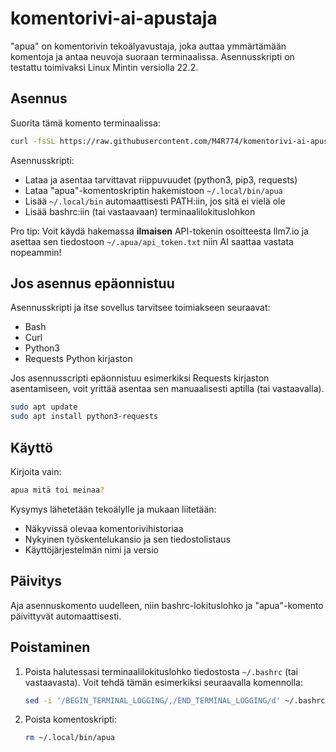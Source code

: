 # komentorivi-ai-apustaja

"apua" on komentorivin tekoälyavustaja, joka auttaa ymmärtämään komentoja ja
antaa neuvoja suoraan terminaalissa. Asennusskripti on testattu toimivaksi
Linux Mintin versiolla 22.2. 

## Asennus

Suorita tämä komento terminaalissa:

```bash
curl -fsSL https://raw.githubusercontent.com/M4R774/komentorivi-ai-apustaja/refs/heads/main/install.sh | bash
```

Asennusskripti:
- Lataa ja asentaa tarvittavat riippuvuudet (python3, pip3, requests)
- Lataa "apua"-komentoskriptin hakemistoon `~/.local/bin/apua`
- Lisää `~/.local/bin` automaattisesti PATH:iin, jos sitä ei vielä ole
- Lisää bashrc:iin (tai vastaavaan) terminaalilokituslohkon

Pro tip: Voit käydä hakemassa **ilmaisen** API-tokenin osoitteesta llm7.io ja asettaa sen tiedostoon `~/.apua/api_token.txt` niin AI saattaa vastata nopeammin!

## Jos asennus epäonnistuu

Asennusskripti ja itse sovellus tarvitsee toimiakseen seuraavat:
- Bash
- Curl
- Python3
- Requests Python kirjaston

Jos asennusscripti epäonnistuu esimerkiksi Requests kirjaston asentamiseen,
voit yrittää asentaa sen manuaalisesti aptilla (tai vastaavalla).

```bash
sudo apt update
sudo apt install python3-requests
```

## Käyttö

Kirjoita vain:

```bash
apua mitä toi meinaa?
```

Kysymys lähetetään tekoälylle ja mukaan liitetään:
- Näkyvissä olevaa komentorivihistoriaa
- Nykyinen työskentelukansio ja sen tiedostolistaus
- Käyttöjärjestelmän nimi ja versio

## Päivitys

Aja asennuskomento uudelleen, niin bashrc-lokituslohko ja "apua"-komento päivittyvät automaattisesti.

## Poistaminen


1. Poista halutessasi terminaalilokituslohko tiedostosta `~/.bashrc` (tai vastaavasta). Voit tehdä tämän esimerkiksi seuraavalla komennolla:

	```bash
	sed -i '/BEGIN_TERMINAL_LOGGING/,/END_TERMINAL_LOGGING/d' ~/.bashrc
	```

2. Poista komentoskripti:

	```bash
	rm ~/.local/bin/apua
	```
